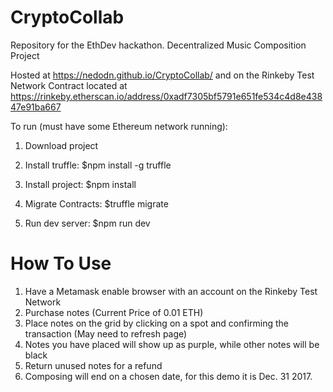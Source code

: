 # CryptoCollab
Repository for the EthDev hackathon. Decentralized Music Composition Project

Hosted at https://nedodn.github.io/CryptoCollab/ and on the Rinkeby Test Network
Contract located at https://rinkeby.etherscan.io/address/0xadf7305bf5791e651fe534c4d8e43847e91ba667

To run (must have some Ethereum network running):

 1. Download project

 2. Install truffle: $npm install -g truffle
 
 3. Install project: $npm install
 
 4. Migrate Contracts: $truffle migrate
 
 5. Run dev server: $npm run dev

# How To Use

 1. Have a Metamask enable browser with an account on the Rinkeby Test Network
 2. Purchase notes (Current Price of 0.01 ETH)
 3. Place notes on the grid by clicking on a spot and confirming the transaction (May need to refresh page)
 4. Notes you have placed will show up as purple, while other notes will be black
 5. Return unused notes for a refund
 6. Composing will end on a chosen date, for this demo it is Dec. 31 2017.
